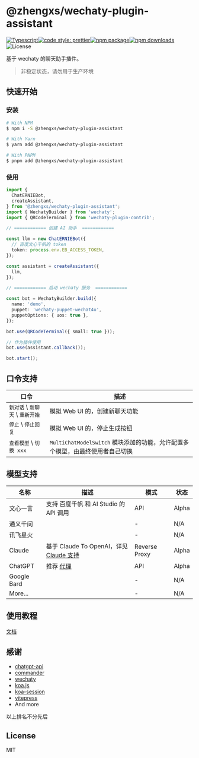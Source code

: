 # @zhengxs/wechaty-plugin-assistant

[![Typescript](https://img.shields.io/badge/lang-typescript-informational?style=flat-square)](https://www.typescriptlang.org)[![code style: prettier](https://img.shields.io/badge/code_style-prettier-ff69b4.svg?style=flat-square)](https://github.com/prettier/prettier)[![npm package](https://img.shields.io/npm/v/@zhengxs/wechaty-plugin-assistant.svg?style=flat-square)](https://www.npmjs.com/package/@zhengxs/wechaty-plugin-assistant)[![npm downloads](https://img.shields.io/npm/dt/@zhengxs/wechaty-plugin-assistant.svg?style=flat-square)](https://www.npmjs.com/package/@zhengxs/wechaty-plugin-assistant)![License](https://img.shields.io/npm/l/@zhengxs/wechaty-plugin-assistant.svg?style=flat-square)

基于 wechaty 的聊天助手插件。

> 非稳定状态，请勿用于生产环境

## 快速开始

### 安装

```sh
# With NPM
$ npm i -S @zhengxs/wechaty-plugin-assistant

# With Yarn
$ yarn add @zhengxs/wechaty-plugin-assistant

# With PNPM
$ pnpm add @zhengxs/wechaty-plugin-assistant
```

### 使用

```ts
import {
  ChatERNIEBot,
  createAssistant,
} from '@zhengxs/wechaty-plugin-assistant';
import { WechatyBuilder } from 'wechaty';
import { QRCodeTerminal } from 'wechaty-plugin-contrib';

// ============ 创建 AI 助手  ============

const llm = new ChatERNIEBot({
  // 百度文心千帆的 token
  token: process.env.EB_ACCESS_TOKEN,
});

const assistant = createAssistant({
  llm,
});

// ============ 启动 wechaty 服务  ============

const bot = WechatyBuilder.build({
  name: 'demo',
  puppet: 'wechaty-puppet-wechat4u',
  puppetOptions: { uos: true },
});

bot.use(QRCodeTerminal({ small: true }));

// 作为插件使用
bot.use(assistant.callback());

bot.start();
```

## 口令支持

| 口令                               | 描述                                                                          |
| ---------------------------------- | ----------------------------------------------------------------------------- |
| `新对话` \\ `新聊天` \\ `重新开始` | 模拟 Web UI 的，创建新聊天功能                                                |
| `停止` \\ `停止回复`               | 模拟 Web UI 的，停止生成按钮                                                  |
| `查看模型` \\ `切换 xxx`           | `MultiChatModelSwitch` 模块添加的功能，允许配置多个模型，由最终使用者自己切换 |

## 模型支持

| 名称        | 描述                                                    | 模式          | 状态  |
| ----------- | ------------------------------------------------------- | ------------- | ----- |
| 文心一言    | 支持 百度千帆 和 AI Studio 的 API 调用                  | API           | Alpha |
| 通义千问    |                                                         | -             | N/A   |
| 讯飞星火    |                                                         | -             | N/A   |
| Claude      | 基于 Claude To OpenAI，详见 [Claude 支持][claude-proxy] | Reverse Proxy | Alpha |
| ChatGPT     | 推荐 [代理][openai-proxy]                               | API           | Alpha |
| Google Bard |                                                         | -             | N/A   |
| More...     |                                                         | -             | N/A   |

## 使用教程

[文档](./docs/tutorials.md)

## 感谢

- [chatgpt-api](https://github.com/transitive-bullshit/chatgpt-api)
- [commander](https://github.com/tj/commander.js)
- [wechaty](https://github.com/wechaty/wechaty)
- [koa.js](https://github.com/koajs/koa)
- [koa-session](https://github.com/koajs/session)
- [vitepress](https://github.com/vuejs/vitepress)
- And more

以上排名不分先后

## License

MIT

[claude-proxy]: https://github.com/UNICKCHENG/openai-proxy#claude-web-api-%E6%94%AF%E6%8C%81
[openai-proxy]: https://www.openai-proxy.com/
